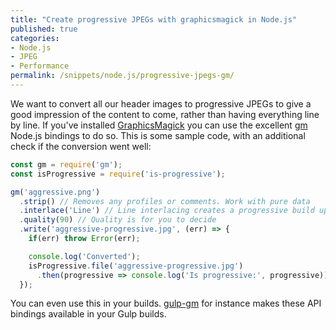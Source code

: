 ```yaml
---
title: "Create progressive JPEGs with graphicsmagick in Node.js"
published: true
categories:
- Node.js
- JPEG
- Performance
permalink: /snippets/node.js/progressive-jpegs-gm/
---
```


We want to convert all our header images to progressive JPEGs to give a good
impression of the content to come, rather than having everything line by line.
If you've installed [GraphicsMagick](http://www.graphicsmagick.org/) you can
use the excellent [gm](https://www.npmjs.com/package/gm) Node.js bindings to
do so. This is some sample code, with an additional check if the conversion
went well:

```javascript
const gm = require('gm');
const isProgressive = require('is-progressive');

gm('aggressive.png')
  .strip() // Removes any profiles or comments. Work with pure data
  .interlace('Line') // Line interlacing creates a progressive build up
  .quality(90) // Quality is for you to decide
  .write('aggressive-progressive.jpg', (err) => {
    if(err) throw Error(err);

    console.log('Converted');
    isProgressive.file('aggressive-progressive.jpg')
      .then(progressive => console.log('Is progressive:', progressive));
  });
```

You can even use this in your builds. [gulp-gm](https://www.npmjs.com/package/gulp-gm)
for instance makes these API bindings available in your Gulp builds.

